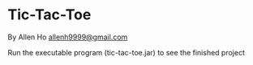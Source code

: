 Tic-Tac-Toe
===========

By Allen Ho <allenh9999@gmail.com>

Run the executable program (tic-tac-toe.jar) to see the finished project